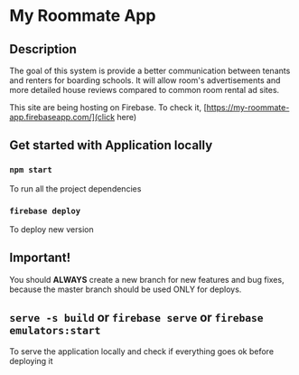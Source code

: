 # My Roommate App

## Description
The goal of this system is provide a better communication between tenants and renters for boarding schools. It will allow room's advertisements and more detailed house reviews compared to common room rental ad sites.

This site are being hosting on Firebase. To check it, [https://my-roommate-app.firebaseapp.com/](click here)

## Get started with Application locally

### `npm start`
To run all the project dependencies

### `firebase deploy`
To deploy new version

## Important!
You should __ALWAYS__ create a new branch for new features and bug fixes, because the master branch should be used ONLY for deploys.

## `serve -s build` or `firebase serve` or `firebase emulators:start`
To serve the application locally and check if everything goes ok before deploying it